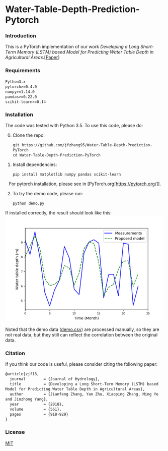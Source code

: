 # Water-Table-Depth-Prediction-Pytorch

### Introduction
This is a PyTorch implementation of our work *Developing a Long Short-Term Memory (LSTM) based Model for Predicting Water Table Depth in Agricultural Areas*.[[Paper](https://www.sciencedirect.com/science/article/pii/S0022169418303184)]

### Requirements
```
Python3.x
pytorch>=0.4.0
numpy>=1.14.0
pandas>=0.22.0
scikit-learn>=0.14
```
### Installation
The code was tested with Python 3.5. To use this code, please do:


0. Clone the repo:
    ```Shell
    git https://github.com/jfzhang95/Water-Table-Depth-Prediction-PyTorch
    cd Water-Table-Depth-Prediction-PyTorch
    ```
 
1. Install dependencies:
    ```Shell
    pip install matplotlib numpy pandas scikit-learn
    ```
    For pytorch installation, please see in [PyTorch.org[https://pytorch.org/]].
  
2. To try the demo code, please run:
    ```Shell
    python demo.py
    ```

If installed correctly, the result should look like this:
![results](doc/results.png)

Noted that the demo data ([demo.csv](https://github.com/jfzhang95/Water-Table-Depth-Prediction-PyTorch/blob/master/data/demo.csv)) are processed manually,  so they are not real data, but they still can reflect the correlation between the original data.

### Citation
If you think our code is useful, please consider citing the following paper:

	@article{zjf18,
	  journal        = {Journal of Hydrology},
	  title          = {Developing a Long Short-Term Memory (LSTM) based Model for Predicting Water Table Depth in Agricultural Areas},
	  author         = {Jianfeng Zhang, Yan Zhu, Xiaoping Zhang, Ming Ye and Jinzhong Yang},
	  year           = {2018},
	  volume         = {561},
	  pages          = {918-929}
	}


### License
[MIT](https://github.com/jfzhang95/Water-Table-Depth-Prediction-PyTorch/blob/master/LICENSE)

